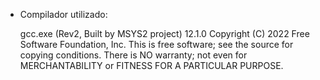 - Compilador utilizado:
  
  gcc.exe (Rev2, Built by MSYS2 project) 12.1.0
  Copyright (C) 2022 Free Software Foundation, Inc.
  This is free software; see the source for copying conditions.  There is NO
  warranty; not even for MERCHANTABILITY or FITNESS FOR A PARTICULAR PURPOSE.

  
